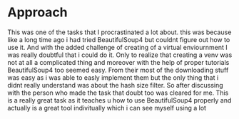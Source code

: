 # Approach
This was one of the tasks that I procrastinated a lot about. this was because like a long time ago i had tried BeautifulSoup4 but couldnt figure out how to use it. And with the added challenge of creating of a virtual enviournment I was really doubtful that i could do it. Only to realize that creating a venv was not at all a complicated thing and moreover with the help of proper tutorials BeautifulSoup4 too seemed easy. From their most of the downloading stuff was easy 
as i was able to easly implement them but the only thing that i didnt really understand was about the hash size filter. So after discussing with the person who made the task that doubt too was cleared for me. This is a really great task as it teaches u how to use BeautifulSoup4 properly and actually is a great tool indivitually which i can see myself using a lot
